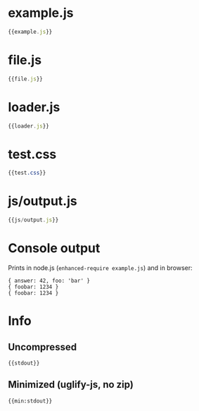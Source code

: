 # example.js

``` javascript
{{example.js}}
```

# file.js

``` javascript
{{file.js}}
```

# loader.js

``` javascript
{{loader.js}}
```

# test.css

``` css
{{test.css}}
```

# js/output.js

``` javascript
{{js/output.js}}
```

# Console output

Prints in node.js (`enhanced-require example.js`) and in browser:

```
{ answer: 42, foo: 'bar' }
{ foobar: 1234 }
{ foobar: 1234 }
```

# Info

## Uncompressed

```
{{stdout}}
```

## Minimized (uglify-js, no zip)

```
{{min:stdout}}
```
